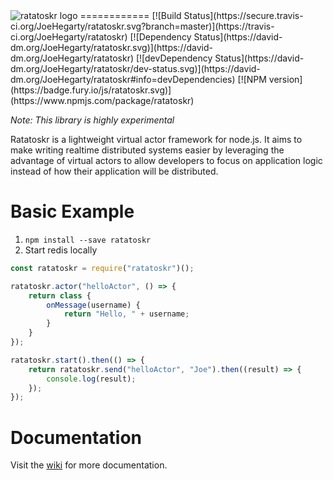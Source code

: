 <img src="http://www.ratatoskr.io/logos/logo-text-regular.png" alt="ratatoskr logo"/>
============
[![Build Status](https://secure.travis-ci.org/JoeHegarty/ratatoskr.svg?branch=master)](https://travis-ci.org/JoeHegarty/ratatoskr)
[![Dependency Status](https://david-dm.org/JoeHegarty/ratatoskr.svg)](https://david-dm.org/JoeHegarty/ratatoskr)
[![devDependency Status](https://david-dm.org/JoeHegarty/ratatoskr/dev-status.svg)](https://david-dm.org/JoeHegarty/ratatoskr#info=devDependencies)
[![NPM version](https://badge.fury.io/js/ratatoskr.svg)](https://www.npmjs.com/package/ratatoskr)

*Note: This library is highly experimental*

Ratatoskr is a lightweight virtual actor framework for node.js. It aims to make writing realtime distributed systems easier by leveraging the advantage of virtual actors to allow developers to focus on application logic instead of how their application will be distributed.

Basic Example
=====
1. `npm install --save ratatoskr`
2. Start redis locally

```javascript
const ratatoskr = require("ratatoskr")();

ratatoskr.actor("helloActor", () => {
    return class {
        onMessage(username) {
            return "Hello, " + username;
        }
    }
});

ratatoskr.start().then(() => {
    return ratatoskr.send("helloActor", "Joe").then((result) => {
        console.log(result);
    });
});
```

Documentation
=====
Visit the [wiki](https://github.com/JoeHegarty/ratatoskr/wiki) for more documentation.
